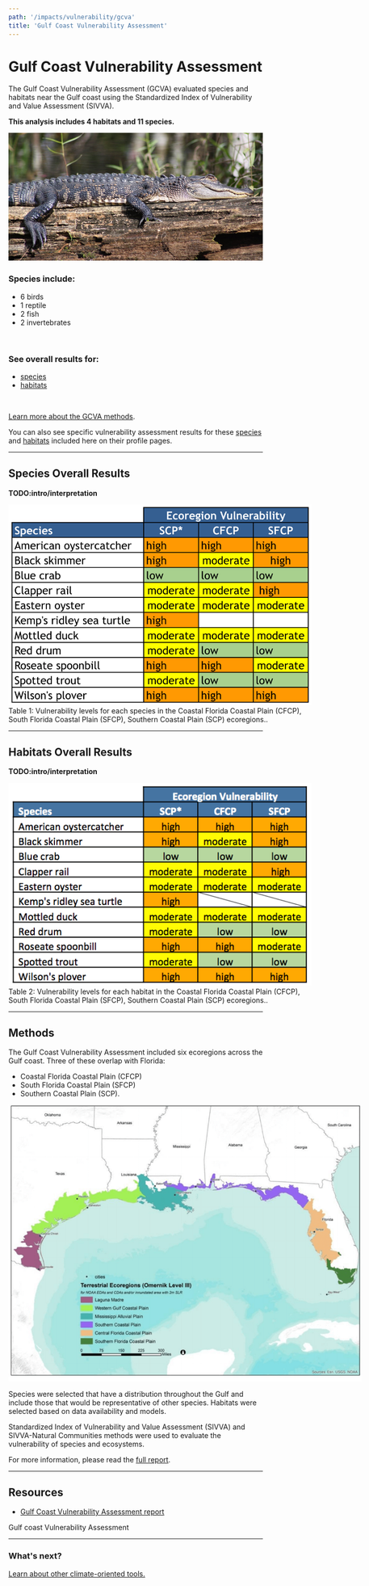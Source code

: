 ```yaml
---
path: '/impacts/vulnerability/gcva'
title: 'Gulf Coast Vulnerability Assessment'
---
```


# Gulf Coast Vulnerability Assessment

The Gulf Coast Vulnerability Assessment (GCVA) evaluated species and habitats near the Gulf coast using the Standardized Index of Vulnerability and Value Assessment (SIVVA).

**This analysis includes 4 habitats and 11 species.**

<!-- https://www.flickr.com/photos/bigcypressnps/30908469564/ -->

![American Alligator](30908469564_edf6a5ddb2_k.jpg 'American Alligator.  Photo: NPS.')

### Species include:

- 6 birds
- 1 reptile
- 2 fish
- 2 invertebrates

<br />

### See overall results for:

- [species](#Species)
- [habitats](#Habitats)

<br />

[Learn more about the GCVA methods](#Methods).

You can also see specific vulnerability assessment results for these [species](/species) and [habitats](/habitats) included here on their profile pages.

<hr id="Species"></hr>

## Species Overall Results

**TODO:intro/interpretation**

<div style="width: 600px;">
<img src="gcva-species-table.png" alt="GCVA species table" />
<figcaption>Table 1: Vulnerability levels for each species in the Coastal Florida Coastal Plain (CFCP), South Florida Coastal Plain (SFCP), Southern Coastal Plain (SCP) ecoregions..</figcaption>
</div>

<hr id="Habitats"></hr>

## Habitats Overall Results

**TODO:intro/interpretation**

<div style="width: 600px;">
<img src="gcva-habitats-table.png" alt="GCVA Habitats table" />
<figcaption>Table 2: Vulnerability levels for each habitat in the Coastal Florida Coastal Plain (CFCP), South Florida Coastal Plain (SFCP), Southern Coastal Plain (SCP) ecoregions..</figcaption>
</div>

<hr id="Methods"></hr>

## Methods

The Gulf Coast Vulnerability Assessment included six ecoregions across the Gulf coast. Three of these overlap with Florida:

- Coastal Florida Coastal Plain (CFCP)
- South Florida Coastal Plain (SFCP)
- Southern Coastal Plain (SCP).

<div style="width: 700px;">

![Gulf coast Vulnerability Assessment ecoregions map](gcva-map.png)

</div>

Species were selected that have a distribution throughout the Gulf and include those that would be representative of other species. Habitats were selected based on data availability and models.

Standardized Index of Vulnerability and Value Assessment (SIVVA) and SIVVA-Natural Communities methods were used to evaluate the vulnerability of species and ecosystems.

For more information, please read the [full report](/impacts/resources#GCVA).

---

## Resources

- [Gulf Coast Vulnerability Assessment report](/impacts/resources#GCVA)

Gulf coast Vulnerability Assessment

<hr class="divider" />

### What's next?

[Learn about other climate-oriented tools.](/impacts/tools)
